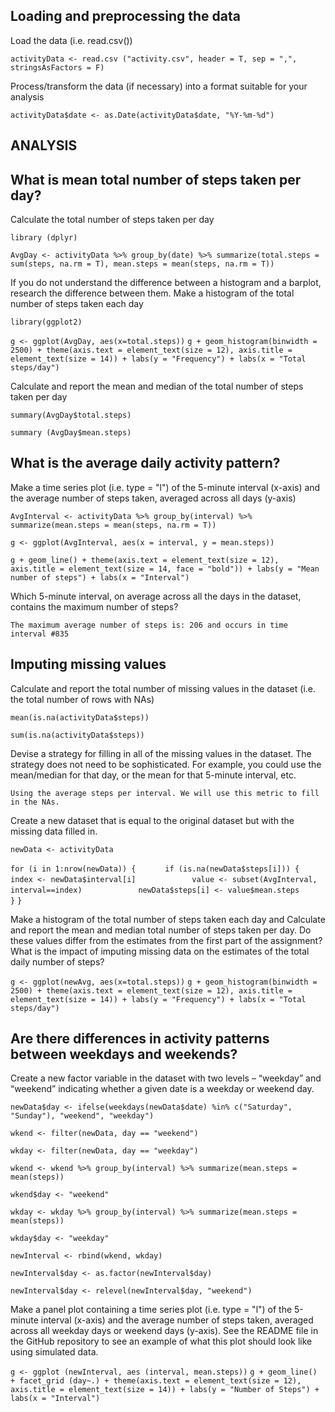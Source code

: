 
## Loading and preprocessing the data

Load the data (i.e. read.csv())

`activityData <- read.csv ("activity.csv", header = T, sep = ",", stringsAsFactors = F)`

Process/transform the data (if necessary) into a format suitable for your analysis

`activityData$date <- as.Date(activityData$date, "%Y-%m-%d")`


## ANALYSIS
## What is mean total number of steps taken per day?

Calculate the total number of steps taken per day

`library (dplyr)`

`AvgDay <- activityData %>% group_by(date) %>% summarize(total.steps = sum(steps, na.rm = T), mean.steps = mean(steps, na.rm = T))`

If you do not understand the difference between a histogram and a barplot, research the difference between them. Make a histogram of the total number of steps taken each day

`library(ggplot2)`

`g <- ggplot(AvgDay, aes(x=total.steps))`
`g + geom_histogram(binwidth = 2500) + theme(axis.text = element_text(size = 12), axis.title = element_text(size = 14)) + labs(y = "Frequency") + labs(x = "Total steps/day")`


Calculate and report the mean and median of the total number of steps taken per day

`summary(AvgDay$total.steps)`

`summary (AvgDay$mean.steps)`


## What is the average daily activity pattern?

Make a time series plot (i.e. type = "l") of the 5-minute interval (x-axis) and the average number of steps taken, averaged across all days (y-axis)

`AvgInterval <- activityData %>% group_by(interval) %>% summarize(mean.steps = mean(steps, na.rm = T))`

`g <- ggplot(AvgInterval, aes(x = interval, y = mean.steps))`

`g + geom_line() + theme(axis.text = element_text(size = 12), axis.title = element_text(size = 14, face = "bold")) + labs(y = "Mean number of steps") + labs(x = "Interval")`

Which 5-minute interval, on average across all the days in the dataset, contains the maximum number of steps?

`The maximum average number of steps is: 206 and occurs in time interval #835`

## Imputing missing values

Calculate and report the total number of missing values in the dataset (i.e. the total number of rows with NAs)

`mean(is.na(activityData$steps))`

`sum(is.na(activityData$steps))`


Devise a strategy for filling in all of the missing values in the dataset. The strategy does not need to be sophisticated. For example, you could use the mean/median for that day, or the mean for that 5-minute interval, etc.

`Using the average steps per interval. We will use this metric to fill in the NAs.`

Create a new dataset that is equal to the original dataset but with the missing data filled in.

`newData <- activityData`

`for (i in 1:nrow(newData)) {`
`      if (is.na(newData$steps[i])) {`
`            index <- newData$interval[i]`
`            value <- subset(AvgInterval, interval==index)`
`            newData$steps[i] <- value$mean.steps`
`      }`
`}`

Make a histogram of the total number of steps taken each day and Calculate and report the mean and median total number of steps taken per day. Do these values differ from the estimates from the first part of the assignment? What is the impact of imputing missing data on the estimates of the total daily number of steps?

`g <- ggplot(newAvg, aes(x=total.steps))`
`g + geom_histogram(binwidth = 2500) + theme(axis.text = element_text(size = 12), axis.title = element_text(size = 14)) + labs(y = "Frequency") + labs(x = "Total steps/day")`

## Are there differences in activity patterns between weekdays and weekends?

Create a new factor variable in the dataset with two levels – “weekday” and “weekend” indicating whether a given date is a weekday or weekend day.

`newData$day <- ifelse(weekdays(newData$date) %in% c("Saturday", "Sunday"), "weekend", "weekday")`

`wkend <- filter(newData, day == "weekend")`

`wkday <- filter(newData, day == "weekday")`

`wkend <- wkend %>% group_by(interval) %>% summarize(mean.steps = mean(steps)) `

`wkend$day <- "weekend"`

`wkday <- wkday %>% group_by(interval) %>% summarize(mean.steps = mean(steps)) `

`wkday$day <- "weekday"`

`newInterval <- rbind(wkend, wkday)`

`newInterval$day <- as.factor(newInterval$day)`

`newInterval$day <- relevel(newInterval$day, "weekend")`

Make a panel plot containing a time series plot (i.e. type = "l") of the 5-minute interval (x-axis) and the average number of steps taken, averaged across all weekday days or weekend days (y-axis). See the README file in the GitHub repository to see an example of what this plot should look like using simulated data.

`g <- ggplot (newInterval, aes (interval, mean.steps))`
`g + geom_line() + facet_grid (day~.) + theme(axis.text = element_text(size = 12), axis.title = element_text(size = 14)) + labs(y = "Number of Steps") + labs(x = "Interval")`
